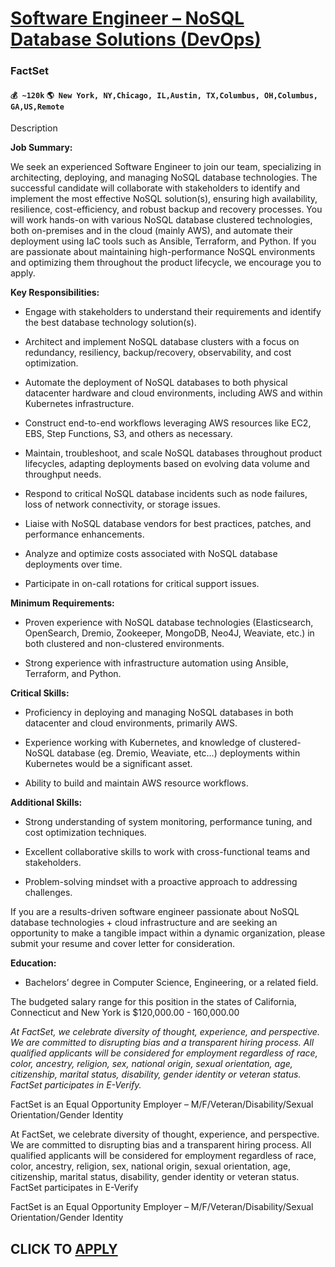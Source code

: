 # [Software Engineer – NoSQL Database Solutions (DevOps)](https://www.remotewlb.com/apply/software-engineer-nosql-database-solutions-devops)  
### FactSet  
#### `💰 ~120k` `🌎 New York, NY,Chicago, IL,Austin, TX,Columbus, OH,Columbus, GA,US,Remote`  

Description

**Job Summary:**

We seek an experienced Software Engineer to join our team, specializing in architecting, deploying, and managing NoSQL database technologies. The successful candidate will collaborate with stakeholders to identify and implement the most effective NoSQL solution(s), ensuring high availability, resilience, cost-efficiency, and robust backup and recovery processes. You will work hands-on with various NoSQL database clustered technologies, both on-premises and in the cloud (mainly AWS), and automate their deployment using IaC tools such as Ansible, Terraform, and Python. If you are passionate about maintaining high-performance NoSQL environments and optimizing them throughout the product lifecycle, we encourage you to apply.

 **Key Responsibilities:**

  * Engage with stakeholders to understand their requirements and identify the best database technology solution(s).

  * Architect and implement NoSQL database clusters with a focus on redundancy, resiliency, backup/recovery, observability, and cost optimization.

  * Automate the deployment of NoSQL databases to both physical datacenter hardware and cloud environments, including AWS and within Kubernetes infrastructure.

  * Construct end-to-end workflows leveraging AWS resources like EC2, EBS, Step Functions, S3, and others as necessary.

  * Maintain, troubleshoot, and scale NoSQL databases throughout product lifecycles, adapting deployments based on evolving data volume and throughput needs.

  * Respond to critical NoSQL database incidents such as node failures, loss of network connectivity, or storage issues.

  * Liaise with NoSQL database vendors for best practices, patches, and performance enhancements.

  * Analyze and optimize costs associated with NoSQL database deployments over time.

  * Participate in on-call rotations for critical support issues.

 **Minimum Requirements:**

  * Proven experience with NoSQL database technologies (Elasticsearch, OpenSearch, Dremio, Zookeeper, MongoDB, Neo4J, Weaviate, etc.) in both clustered and non-clustered environments.

  * Strong experience with infrastructure automation using Ansible, Terraform, and Python.

 **Critical Skills:**

  * Proficiency in deploying and managing NoSQL databases in both datacenter and cloud environments, primarily AWS.

  * Experience working with Kubernetes, and knowledge of clustered-NoSQL database (eg. Dremio, Weaviate, etc…) deployments within Kubernetes would be a significant asset.

  * Ability to build and maintain AWS resource workflows.

 **Additional Skills:**

  * Strong understanding of system monitoring, performance tuning, and cost optimization techniques.

  * Excellent collaborative skills to work with cross-functional teams and stakeholders.

  * Problem-solving mindset with a proactive approach to addressing challenges.

If you are a results-driven software engineer passionate about NoSQL database technologies + cloud infrastructure and are seeking an opportunity to make a tangible impact within a dynamic organization, please submit your resume and cover letter for consideration.

 **Education:**

  * Bachelors’ degree in Computer Science, Engineering, or a related field.

The budgeted salary range for this position in the states of California, Connecticut and New York is $120,000.00 - 160,000.00

_At FactSet, we celebrate diversity of thought, experience, and perspective. We are committed to disrupting bias and a transparent hiring process. All qualified applicants will be considered for employment regardless of race, color, ancestry, religion, sex, national origin, sexual orientation, age, citizenship, marital status, disability, gender identity or veteran status. FactSet participates in E-Verify._

FactSet is an Equal Opportunity Employer – M/F/Veteran/Disability/Sexual Orientation/Gender Identity

At FactSet, we celebrate diversity of thought, experience, and perspective. We are committed to disrupting bias and a transparent hiring process. All qualified applicants will be considered for employment regardless of race, color, ancestry, religion, sex, national origin, sexual orientation, age, citizenship, marital status, disability, gender identity or veteran status. FactSet participates in E-Verify

  
FactSet is an Equal Opportunity Employer – M/F/Veteran/Disability/Sexual Orientation/Gender Identity

  
## CLICK TO [APPLY](https://www.remotewlb.com/apply/software-engineer-nosql-database-solutions-devops)

